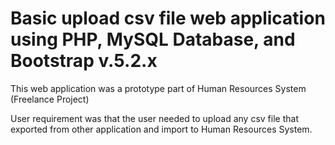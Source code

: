 # Basic upload csv file web application using PHP, MySQL Database, and Bootstrap v.5.2.x

This web application was a prototype part of Human Resources System (Freelance Project)

User requirement was that the user needed to upload any csv file that exported from other application and import to Human Resources System. 